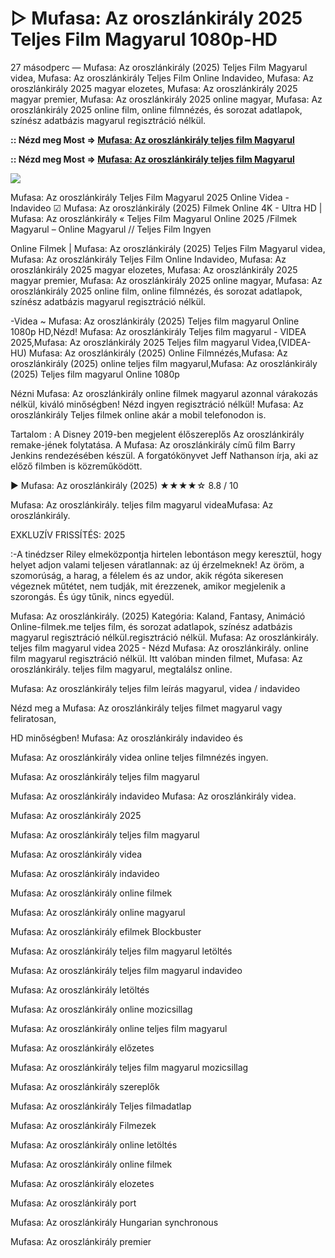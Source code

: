 # ▷ Mufasa: Az oroszlánkirály 2025 Teljes Film Magyarul 1080p-HD

27 másodperc — Mufasa: Az oroszlánkirály (2025) Teljes Film Magyarul videa, Mufasa: Az oroszlánkirály Teljes Film Online Indavideo, Mufasa: Az oroszlánkirály 2025 magyar elozetes, Mufasa: Az oroszlánkirály 2025 magyar premier, Mufasa: Az oroszlánkirály 2025 online magyar, Mufasa: Az oroszlánkirály 2025 online film, online filmnézés, és sorozat adatlapok, színész adatbázis magyarul regisztráció nélkül.

**:: Nézd meg Most => [Mufasa: Az oroszlánkirály teljes film Magyarul](https://t.co/PJSX81leXx)**

**:: Nézd meg Most => [Mufasa: Az oroszlánkirály teljes film Magyarul](https://t.co/PJSX81leXx)**

<p dir="auto"><a href="https://t.co/PJSX81leXx" title="GITHUB" rel="nofollow"><img src="https://i.imgur.com/jhNGoEt.gif" style="max-width: 100%;"></a></p>

Mufasa: Az oroszlánkirály Teljes Film Magyarul 2025 Online Videa - Indavideo ☑ Mufasa: Az oroszlánkirály (2025) Filmek Online 4K - Ultra HD | Mufasa: Az oroszlánkirály « Teljes Film Magyarul Online 2025 /Filmek Magyarul – Online Magyarul // Teljes Film Ingyen

Online Filmek | Mufasa: Az oroszlánkirály (2025) Teljes Film Magyarul videa, Mufasa: Az oroszlánkirály Teljes Film Online Indavideo, Mufasa: Az oroszlánkirály 2025 magyar elozetes, Mufasa: Az oroszlánkirály 2025 magyar premier, Mufasa: Az oroszlánkirály 2025 online magyar, Mufasa: Az oroszlánkirály 2025 online film, online filmnézés, és sorozat adatlapok, színész adatbázis magyarul regisztráció nélkül.

-Videa ~ Mufasa: Az oroszlánkirály (2025) Teljes film magyarul Online 1080p HD,Nézd! Mufasa: Az oroszlánkirály Teljes film magyarul - VIDEA 2025,Mufasa: Az oroszlánkirály 2025 Teljes film magyarul Videa,(VIDEA-HU) Mufasa: Az oroszlánkirály (2025) Online Filmnézés,Mufasa: Az oroszlánkirály (2025) online teljes film magyarul,Mufasa: Az oroszlánkirály (2025) Teljes film magyarul Online 1080p

Nézni Mufasa: Az oroszlánkirály online filmek magyarul azonnal várakozás nélkül, kiváló minőségben! Nézd ingyen regisztráció nélkül! Mufasa: Az oroszlánkirály Teljes filmek online akár a mobil telefonodon is.

Tartalom : A Disney 2019-ben megjelent élőszereplős Az oroszlánkirály remake-jének folytatása. A Mufasa: Az oroszlánkirály című film Barry Jenkins rendezésében készül. A forgatókönyvet Jeff Nathanson írja, aki az előző filmben is közreműködött.

▶️ Mufasa: Az oroszlánkirály (2025) ★★★★☆ 8.8 / 10

Mufasa: Az oroszlánkirály. teljes film magyarul videaMufasa: Az oroszlánkirály.

EXKLUZÍV FRISSÍTÉS: 2025

:-A tinédzser Riley elmeközpontja hirtelen lebontáson megy keresztül, hogy helyet adjon valami teljesen váratlannak: az új érzelmeknek! Az öröm, a szomorúság, a harag, a félelem és az undor, akik régóta sikeresen végeznek műtétet, nem tudják, mit érezzenek, amikor megjelenik a szorongás. És úgy tűnik, nincs egyedül.

Mufasa: Az oroszlánkirály. (2025) Kategória: Kaland, Fantasy, Animáció Online-filmek.me teljes film, és sorozat adatlapok, színész adatbázis magyarul regisztráció nélkül.regisztráció nélkül. Mufasa: Az oroszlánkirály. teljes film magyarul videa 2025 - Nézd Mufasa: Az oroszlánkirály. online film magyarul regisztráció nélkül. Itt valóban minden filmet, Mufasa: Az oroszlánkirály. teljes film magyarul, megtalálsz online.

Mufasa: Az oroszlánkirály teljes film leírás magyarul, videa / indavideo

Nézd meg a Mufasa: Az oroszlánkirály teljes filmet magyarul vagy feliratosan, 

HD minőségben! Mufasa: Az oroszlánkirály indavideo és 

Mufasa: Az oroszlánkirály videa online teljes filmnézés ingyen. 

Mufasa: Az oroszlánkirály teljes film magyarul 

Mufasa: Az oroszlánkirály indavideo Mufasa: Az oroszlánkirály videa.

Mufasa: Az oroszlánkirály 2025

Mufasa: Az oroszlánkirály teljes film magyarul

Mufasa: Az oroszlánkirály videa

Mufasa: Az oroszlánkirály indavideo

Mufasa: Az oroszlánkirály online filmek

Mufasa: Az oroszlánkirály online magyarul

Mufasa: Az oroszlánkirály efilmek Blockbuster

Mufasa: Az oroszlánkirály teljes film magyarul letöltés

Mufasa: Az oroszlánkirály teljes film magyarul indavideo

Mufasa: Az oroszlánkirály letöltés

Mufasa: Az oroszlánkirály online mozicsillag

Mufasa: Az oroszlánkirály online teljes film magyarul

Mufasa: Az oroszlánkirály előzetes

Mufasa: Az oroszlánkirály teljes film magyarul mozicsillag

Mufasa: Az oroszlánkirály szereplők

Mufasa: Az oroszlánkirály Teljes filmadatlap

Mufasa: Az oroszlánkirály Filmezek

Mufasa: Az oroszlánkirály online letöltés

Mufasa: Az oroszlánkirály online filmek

Mufasa: Az oroszlánkirály elozetes

Mufasa: Az oroszlánkirály port

Mufasa: Az oroszlánkirály Hungarian synchronous

Mufasa: Az oroszlánkirály premier
